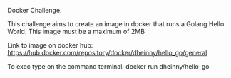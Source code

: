 Docker Challenge.

This challenge aims to create an image in docker that runs a Golang Hello World.
This image must be a maximum of 2MB 

Link to image on docker hub:
https://hub.docker.com/repository/docker/dheinny/hello_go/general

To exec type on the command terminal:
docker run dheinny/hello_go
